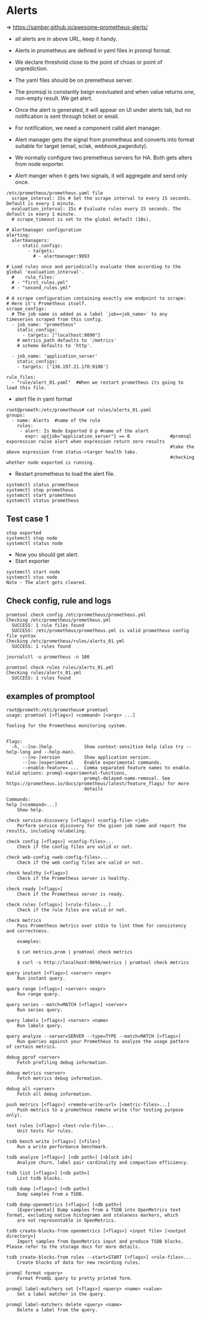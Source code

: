 # Alerts
=> https://samber.github.io/awesome-prometheus-alerts/
- all alerts are in above URL, keep it handy.

- Alerts in prometheus are defined in yaml files in promql format.
- We declare threshold close to the point of choas or point of unprediction.
- The yaml files should be on premetheus server.
- The promsql is constantly beign evavluated and when value returns one, non-empty result. We get alert.
- Once the alert is generated, it will appear on UI under alerts tab, but no notification is sent through ticket or email.
- For notification, we need a component calld alert manager.
- Alert manager gets the signal from prometheus and converts into format suitable for target (email, sclak, webhook,pagerduty).
- We normally configure two premetheus servers for HA. Both gets alters from node exporter.
- Alert manger when it gets two signals, it will aggregate and send only once.

```
/etc/prometheus/prometheus.yaml file
  scrape_interval: 15s # Set the scrape interval to every 15 seconds. Default is every 1 minute.
  evaluation_interval: 15s # Evaluate rules every 15 seconds. The default is every 1 minute.
  # scrape_timeout is set to the global default (10s).

# Alertmanager configuration
alerting:
  alertmanagers:
    - static_configs:
        - targets:
          # - alertmanager:9093

# Load rules once and periodically evaluate them according to the global 'evaluation_interval'.
  #    rule_files:
  # - "first_rules.yml"
  # - "second_rules.yml"

# A scrape configuration containing exactly one endpoint to scrape:
# Here it's Prometheus itself.
scrape_configs:
  # The job name is added as a label `job=<job_name>` to any timeseries scraped from this config.
  - job_name: "prometheus"
    static_configs:
      - targets: ["localhost:9090"]
    # metrics_path defaults to '/metrics'
    # scheme defaults to 'http'.

  - job_name: 'application_server'
    static_configs:
    - targets: ['138.197.21.170:9100']

rule_files:
  - "rule/alert_01.yaml"  #When we restart prometheus its going to load this file.
```

- alert file in yaml format
```
root@prometh:/etc/prometheus# cat rules/alerts_01.yaml
groups:
  - name: Alerts  #name of the rule
    rules:
     - alert: Is Node Exported U p #name of the alert
       expr: up{job="application_server"} == 0               #promsql exporession raise alert when expression return zero results
                                                             #take the above expression from status->targer health tabs.
                                                             #checking whether node exported is running.
```

- Restart prometheus to load the alert file.
```
systemctl status prometheus
systemctl stop prometheus
systemctl start prometheus
systemctl status prometheus
```

## Test case 1
```
stop exported
systemctl stop node
systemctl status node
```
- Now you should get alert.
- Start exporter
```
systemctl start node
systemctl stus node
Note - The alert gets cleared.
```

## Check config, rule and logs 
```
promtool check config /etc/prometheus/prometheus.yml
Checking /etc/prometheus/prometheus.yml
  SUCCESS: 1 rule files found
  SUCCESS: /etc/prometheus/prometheus.yml is valid prometheus config file syntax
Checking /etc/prometheus/rules/alerts_01.yml
  SUCCESS: 1 rules found

journalctl -u prometheus -n 100

promtool check rules rules/alerts_01.yml
Checking rules/alerts_01.yml
  SUCCESS: 1 rules found

```
## examples of promptool
```
root@prometh:/etc/prometheus# promtool
usage: promtool [<flags>] <command> [<args> ...]

Tooling for the Prometheus monitoring system.


Flags:
  -h, --[no-]help            Show context-sensitive help (also try --help-long and --help-man).
      --[no-]version         Show application version.
      --[no-]experimental    Enable experimental commands.
      --enable-feature= ...  Comma separated feature names to enable. Valid options: promql-experimental-functions,
                             promql-delayed-name-removal. See https://prometheus.io/docs/prometheus/latest/feature_flags/ for more
                             details

Commands:
help [<command>...]
    Show help.

check service-discovery [<flags>] <config-file> <job>
    Perform service discovery for the given job name and report the results, including relabeling.

check config [<flags>] <config-files>...
    Check if the config files are valid or not.

check web-config <web-config-files>...
    Check if the web config files are valid or not.

check healthy [<flags>]
    Check if the Prometheus server is healthy.

check ready [<flags>]
    Check if the Prometheus server is ready.

check rules [<flags>] [<rule-files>...]
    Check if the rule files are valid or not.

check metrics
    Pass Prometheus metrics over stdin to lint them for consistency and correctness.

    examples:

    $ cat metrics.prom | promtool check metrics

    $ curl -s http://localhost:9090/metrics | promtool check metrics

query instant [<flags>] <server> <expr>
    Run instant query.

query range [<flags>] <server> <expr>
    Run range query.

query series --match=MATCH [<flags>] <server>
    Run series query.

query labels [<flags>] <server> <name>
    Run labels query.

query analyze --server=SERVER --type=TYPE --match=MATCH [<flags>]
    Run queries against your Prometheus to analyze the usage pattern of certain metrics.

debug pprof <server>
    Fetch profiling debug information.

debug metrics <server>
    Fetch metrics debug information.

debug all <server>
    Fetch all debug information.

push metrics [<flags>] <remote-write-url> [<metric-files>...]
    Push metrics to a prometheus remote write (for testing purpose only).

test rules [<flags>] <test-rule-file>...
    Unit tests for rules.

tsdb bench write [<flags>] [<file>]
    Run a write performance benchmark.

tsdb analyze [<flags>] [<db path>] [<block id>]
    Analyze churn, label pair cardinality and compaction efficiency.

tsdb list [<flags>] [<db path>]
    List tsdb blocks.

tsdb dump [<flags>] [<db path>]
    Dump samples from a TSDB.

tsdb dump-openmetrics [<flags>] [<db path>]
    [Experimental] Dump samples from a TSDB into OpenMetrics text format, excluding native histograms and staleness markers, which
    are not representable in OpenMetrics.

tsdb create-blocks-from openmetrics [<flags>] <input file> [<output directory>]
    Import samples from OpenMetrics input and produce TSDB blocks. Please refer to the storage docs for more details.

tsdb create-blocks-from rules --start=START [<flags>] <rule-files>...
    Create blocks of data for new recording rules.

promql format <query>
    Format PromQL query to pretty printed form.

promql label-matchers set [<flags>] <query> <name> <value>
    Set a label matcher in the query.

promql label-matchers delete <query> <name>
    Delete a label from the query.
```




